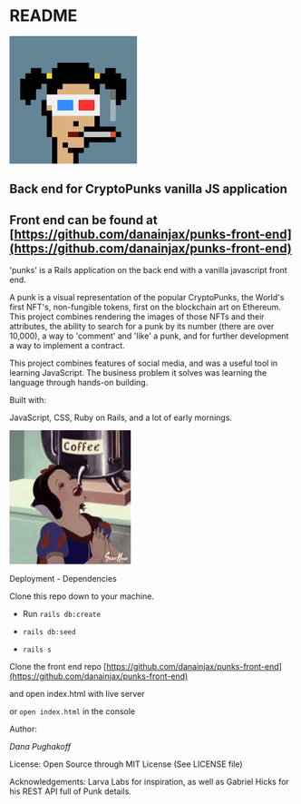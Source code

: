 # README

![CryptoDana](public/images/1660.PNG)

## Back end for CryptoPunks vanilla JS application

## Front end can be found at [https://github.com/danainjax/punks-front-end](https://github.com/danainjax/punks-front-end)

'punks' is a Rails application on the back end with a vanilla javascript front end.   

A punk is a visual representation of the popular CryptoPunks, the World's first NFT's, non-fungible tokens, first on the blockchain art on Ethereum. This project combines rendering the images of those NFTs and their attributes, the ability to search for a punk by its number (there are over 10,000), a way to 'comment' and 'like' a punk, and for further development a way to implement a contract.  

 This project combines features of social media, and was a useful tool in learning JavaScript. The business problem it solves was learning the language through hands-on building.   

Built with:  

JavaScript, CSS, Ruby on Rails, and a lot of early mornings. 


![DevFuel](public/images/SnowWhite.jpeg)

Deployment - Dependencies  

Clone this repo down to your machine.

* Run `rails db:create`  

* `rails db:seed`

* `rails s`

Clone the front end repo 
[https://github.com/danainjax/punks-front-end](https://github.com/danainjax/punks-front-end)

and open index.html with live server 

or `open index.html` in the console  


Author: 

*Dana Pughakoff*

License:
Open Source through MIT License (See LICENSE file)

Acknowledgements:
Larva Labs for inspiration, as well as Gabriel Hicks for his REST API full of Punk details.
